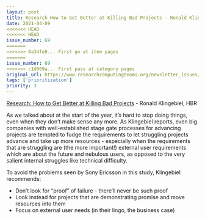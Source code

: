 ```yaml
---
layout: post
title: Research How to Get Better at Killing Bad Projects - Ronald Klingebiel, HBR
date: 2021-04-09
<<<<<<< HEAD
<<<<<<< HEAD
issue_number: 69
=======
>>>>>>> 0a34fe0... First go at item pages
=======
issue_number: 69
>>>>>>> c1d069a... First pass at category pages
original_url: https://www.researchcomputingteams.org/newsletter_issues/0069
tags: ['prioritization']
priority: 3
---
```


<!-- markdownlint-disable MD033 -->
<!-- markdownlint-disable MD041 -->
<!-- markdownlint-disable MD049 -->

[Research: How to Get Better at Killing Bad Projects](https://hbr.org/2021/04/research-how-to-get-better-at-killing-bad-projects) - Ronald Klingebiel, HBR

As we talked about at the start of the year, it’s hard to stop doing things, even when they don’t make sense any more.  As Klingebiel reports, even big companies with well-established stage gate processes for advancing projects are tempted to fudge the requirements to let struggling projects advance and take up more resources - especially when the requirements that are struggling are (the more important!) external user requirements which are about the future and nebulous users, as opposed to the very salient internal struggles like technical difficulty.

To avoid the problems seen by Sony Ericsson in this study, Klingebiel recommends:

- Don’t look for “proof” of failure - there’ll never be such proof
- Look instead for projects that are demonstrating promise and move resources into them
- Focus on external user needs (in their lingo, the business case)